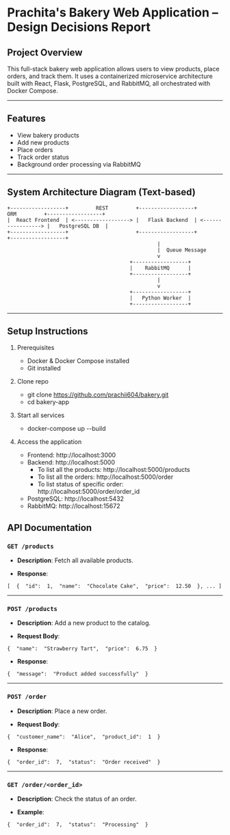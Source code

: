 # Prachita's Bakery Web Application – Design Decisions Report

## Project Overview

This full-stack bakery web application allows users to view products, place orders, and track them. It uses a containerized microservice architecture built with React, Flask, PostgreSQL, and RabbitMQ, all orchestrated with Docker Compose.

---

## Features

- View bakery products
- Add new products
- Place orders
- Track order status
- Background order processing via RabbitMQ

---

##  System Architecture Diagram (Text-based)

```plaintext
+------------------+         REST         +------------------+         ORM         +------------------+
|  React Frontend  | <------------------> |   Flask Backend  | <-----------------> |   PostgreSQL DB  |
+------------------+                      +------------------+                    +------------------+
                                                 |
                                                 |  Queue Message
                                                 v
                                        +------------------+
                                        |    RabbitMQ      |
                                        +------------------+
                                                 |
                                                 v
                                        +------------------+
                                        |   Python Worker  |
                                        +------------------+
```
---

## Setup Instructions

1. Prerequisites
    - Docker & Docker Compose installed
    - Git installed

2. Clone repo
    - git clone https://github.com/prachii604/bakery.git
    - cd bakery-app

3. Start all services
    - docker-compose up --build

4. Access the application
    - Frontend: http://localhost:3000
    - Backend: http://localhost:5000
        - To list all the products: http://localhost:5000/products
        - To list all the orders: http://localhost:5000/order
        - To list status of specific order: http://localhost:5000/order/order_id
    - PostgreSQL: http://localhost:5432
    - RabbitMQ: http://localhost:15672



## API Documentation

### `GET /products`

-   **Description**: Fetch all available products.
    
-   **Response**:
    

`[  {  "id":  1,  "name":  "Chocolate Cake",  "price":  12.50  }, ... ]` 

----------

### `POST /products`

-   **Description**: Add a new product to the catalog.
    
-   **Request Body**:

`{  "name":  "Strawberry Tart",  "price":  6.75  }` 

-   **Response**:


`{  "message":  "Product added successfully"  }` 

----------

### `POST /order`

-   **Description**: Place a new order.
    
-   **Request Body**:

`{  "customer_name":  "Alice",  "product_id":  1  }` 

-   **Response**:

`{  "order_id":  7,  "status":  "Order received"  }` 

----------

### `GET /order/<order_id>`

-   **Description**: Check the status of an order.
    
-   **Example**:

`{  "order_id":  7,  "status":  "Processing"  }`




